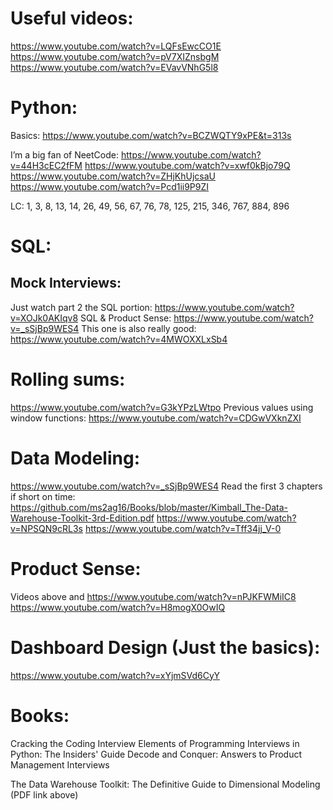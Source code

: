 # Useful videos:
https://www.youtube.com/watch?v=LQFsEwcCO1E
https://www.youtube.com/watch?v=pV7XIZnsbgM
https://www.youtube.com/watch?v=EVavVNhG5l8



# Python:

Basics:
https://www.youtube.com/watch?v=BCZWQTY9xPE&t=313s

I’m a big fan of NeetCode:
https://www.youtube.com/watch?v=44H3cEC2fFM
https://www.youtube.com/watch?v=xwf0kBjo79Q
https://www.youtube.com/watch?v=ZHjKhUjcsaU
https://www.youtube.com/watch?v=Pcd1ii9P9ZI

LC:
1, 3, 8, 13, 14, 26, 49, 56, 67, 76, 78, 125, 215, 346, 767, 884, 896


# SQL:
## Mock Interviews:
Just watch part 2 the SQL portion: https://www.youtube.com/watch?v=XOJk0AKIqv8
SQL & Product Sense: https://www.youtube.com/watch?v=_sSjBp9WES4
This one is also really good: https://www.youtube.com/watch?v=4MWOXXLxSb4

# Rolling sums:
https://www.youtube.com/watch?v=G3kYPzLWtpo
Previous values using window functions:
https://www.youtube.com/watch?v=CDGwVXknZXI


# Data Modeling:
https://www.youtube.com/watch?v=_sSjBp9WES4
Read the first 3 chapters if short on time:
https://github.com/ms2ag16/Books/blob/master/Kimball_The-Data-Warehouse-Toolkit-3rd-Edition.pdf
https://www.youtube.com/watch?v=NPSQN9cRL3s
https://www.youtube.com/watch?v=Tff34jj_V-0



# Product Sense:
Videos above and
https://www.youtube.com/watch?v=nPJKFWMiIC8
https://www.youtube.com/watch?v=H8mogX0OwIQ



# Dashboard Design (Just the basics):
https://www.youtube.com/watch?v=xYjmSVd6CyY



# Books:
Cracking the Coding Interview
Elements of Programming Interviews in Python: The Insiders' Guide
Decode and Conquer: Answers to Product Management Interviews

The Data Warehouse Toolkit: The Definitive Guide to Dimensional Modeling (PDF link above)

